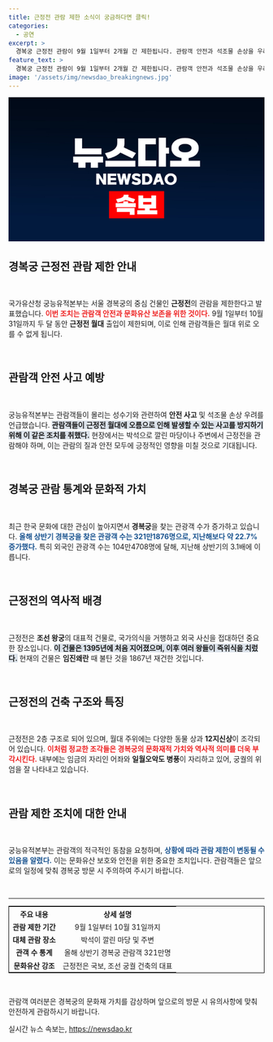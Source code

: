 ```yaml
---
title: 근정전 관람 제한 소식이 궁금하다면 클릭!
categories:
  - 공연
excerpt: >
  경복궁 근정전 관람이 9월 1일부터 2개월 간 제한됩니다. 관람객 안전과 석조물 손상을 우려한 조치로, 월대 출입이 금지됩니다. 경복궁의 아름다움을 멀리서 바라봐야 하는 특별한 상황, 누구보다 궁금하신가요?
feature_text: >
  경복궁 근정전 관람이 9월 1일부터 2개월 간 제한됩니다. 관람객 안전과 석조물 손상을 우려한 조치로, 월대 출입이 금지됩니다. 경복궁의 아름다움을 멀리서 바라봐야 하는 특별한 상황, 누구보다 궁금하신가요?
image: '/assets/img/newsdao_breakingnews.jpg'
---
```


<p><img src="/assets/img/newsdao_breakingnews.jpg" alt="koreaapp 속보" /></p>

<h2 data-ke-size="size26">경복궁 근정전 관람 제한 안내</h2>

<p data-ke-size="size16">&nbsp;</p>

<p>국가유산청 궁능유적본부는 서울 경복궁의 중심 건물인 <strong>근정전</strong>의 관람을 제한한다고 발표했습니다. <b><span style="color: #ee2323;">이번 조치는 관람객 안전과 문화유산 보존을 위한 것이다.</span></b> 9월 1일부터 10월 31일까지 두 달 동안 <strong>근정전 월대</strong> 출입이 제한되며, 이로 인해 관람객들은 월대 위로 오를 수 없게 됩니다.</p>

<p data-ke-size="size16">&nbsp;</p>

<h2 data-ke-size="size26">관람객 안전 사고 예방</h2>

<p data-ke-size="size16">&nbsp;</p>

<p>궁능유적본부는 관람객들이 몰리는 성수기와 관련하여 <strong>안전 사고</strong> 및 석조물 손상 우려를 언급했습니다. <b><span style="background-color: #21538527;">관람객들이 근정전 월대에 오름으로 인해 발생할 수 있는 사고를 방지하기 위해 이 같은 조치를 취했다.</span></b> 현장에서는 박석으로 깔린 마당이나 주변에서 근정전을 관람해야 하며, 이는 관람의 질과 안전 모두에 긍정적인 영향을 미칠 것으로 기대됩니다.</p>

<p data-ke-size="size16">&nbsp;</p>

<h2 data-ke-size="size26">경복궁 관람 통계와 문화적 가치</h2>

<p data-ke-size="size16">&nbsp;</p>

<p>최근 한국 문화에 대한 관심이 높아지면서 <strong>경복궁</strong>을 찾는 관광객 수가 증가하고 있습니다. <b><span style="color: #1a5490;">올해 상반기 경복궁을 찾은 관광객 수는 321만1876명으로, 지난해보다 약 22.7% 증가했다.</span></b> 특히 외국인 관광객 수는 104만4708명에 달해, 지난해 상반기의 3.1배에 이릅니다. </p>

<p data-ke-size="size16">&nbsp;</p>

<h2 data-ke-size="size26">근정전의 역사적 배경</h2>

<p data-ke-size="size16">&nbsp;</p>

<p>근정전은 <strong>조선 왕궁</strong>의 대표적 건물로, 국가의식을 거행하고 외국 사신을 접대하던 중요한 장소입니다. <b><span style="background-color: #21538527;">이 건물은 1395년에 처음 지어졌으며, 이후 여러 왕들이 즉위식을 치렀다.</span></b> 현재의 건물은 <strong>임진왜란</strong> 때 불탄 것을 1867년 재건한 것입니다. </p>

<p data-ke-size="size16">&nbsp;</p>

<h2 data-ke-size="size26">근정전의 건축 구조와 특징</h2>

<p data-ke-size="size16">&nbsp;</p>

<p>근정전은 2층 구조로 되어 있으며, 월대 주위에는 다양한 동물 상과 <strong>12지신상</strong>이 조각되어 있습니다. <b><span style="color: #ee2323;">이처럼 정교한 조각들은 경복궁의 문화재적 가치와 역사적 의미를 더욱 부각시킨다.</span></b> 내부에는 임금의 자리인 어좌와 <strong>일월오악도 병풍</strong>이 자리하고 있어, 궁궐의 위엄을 잘 나타내고 있습니다. </p>

<p data-ke-size="size16">&nbsp;</p>

<h2 data-ke-size="size26">관람 제한 조치에 대한 안내</h2>

<p data-ke-size="size16">&nbsp;</p>

<p>궁능유적본부는 관람객의 적극적인 동참을 요청하며, <b><span style="color: #1a5490;">상황에 따라 관람 제한이 변동될 수 있음을 알렸다.</span></b> 이는 문화유산 보호와 안전을 위한 중요한 조치입니다. 관람객들은 앞으로의 일정에 맞춰 경복궁 방문 시 주의하여 주시기 바랍니다.</p>

<p data-ke-size="size16">&nbsp;</p>

<hr>

<table style="width: 100%; border: 1px solid #000;">
    <tr>
        <th style="text-align: center;"><b>주요 내용</b></th>
        <th style="text-align: center;"><b>상세 설명</b></th>
    </tr>
    <tr>
        <td style="text-align: center; height: 17px;"><b>관람 제한 기간</b></td>
        <td style="text-align: center; height: 17px;">9월 1일부터 10월 31일까지</td>
    </tr>
    <tr>
        <td style="text-align: center; height: 17px;"><b>대체 관람 장소</b></td>
        <td style="text-align: center; height: 17px;">박석이 깔린 마당 및 주변</td>
    </tr>
    <tr>
        <td style="text-align: center; height: 17px;"><b>관객 수 통계</b></td>
        <td style="text-align: center; height: 17px;">올해 상반기 경복궁 관람객 321만명</td>
    </tr>
    <tr>
        <td style="text-align: center; height: 17px;"><b>문화유산 강조</b></td>
        <td style="text-align: center; height: 17px;">근정전은 국보, 조선 궁궐 건축의 대표</td>
    </tr>
</table>

<p data-ke-size="size16">&nbsp;</p>

<p>관람객 여러분은 경복궁의 문화재 가치를 감상하며 앞으로의 방문 시 유의사항에 맞춰 안전하게 관람하시기 바랍니다.</p>
실시간 뉴스 속보는, <a href="https://newsdao.kr" rel="dofollow">https://newsdao.kr</a>


